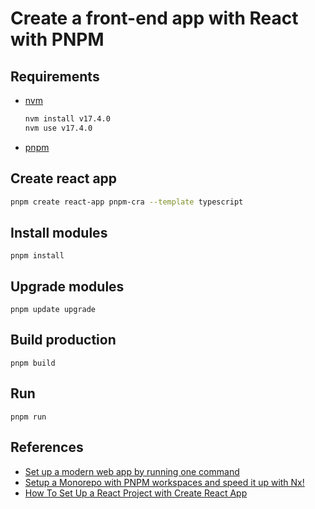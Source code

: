 # Create a front-end app with React with PNPM


## Requirements

* [nvm](https://github.com/nvm-sh/nvm#install--update-script)
  ```bash
  nvm install v17.4.0
  nvm use v17.4.0
  ```
* [pnpm](https://pnpm.io/installation)


## Create react app
```bash
pnpm create react-app pnpm-cra --template typescript
```

## Install modules

```
pnpm install
```

## Upgrade modules
```
pnpm update upgrade
```

## Build production

```
pnpm build
```

## Run

```
pnpm run
```

## References

* [Set up a modern web app by running one command](https://github.com/facebook/create-react-app)
* [Setup a Monorepo with PNPM workspaces and speed it up with Nx!](https://blog.nrwl.io/setup-a-monorepo-with-pnpm-workspaces-and-speed-it-up-with-nx-bc5d97258a7e)
* [How To Set Up a React Project with Create React App](https://www.digitalocean.com/community/tutorials/how-to-set-up-a-react-project-with-create-react-app)